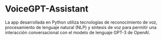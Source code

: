 # VoiceGPT-Assistant
La app desarrollada en Python utiliza tecnologías de reconocimiento de voz, procesamiento de lenguaje natural (NLP) y síntesis de voz para permitir una interacción conversacional con el modelo de lenguaje GPT-3 de OpenAI. 
